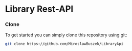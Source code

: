# Library Rest-API

### Clone
To get started you can simply clone this repository using git:

```sh
git clone https://github.com/MiroslawBuszek/LibraryApi
```
